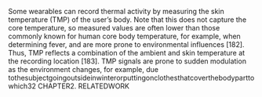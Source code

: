 Some wearables can record thermal activity by measuring the skin temperature (TMP) of the
user’s body. Note that this does not capture the core temperature, so measured values are
often lower than those commonly known for human core body temperature, for example,
when determining fever, and are more prone to environmental influences [182]. Thus, TMP
reflects a combination of the ambient and skin temperature at the recording location [183].
TMP signals are prone to sudden modulation as the environment changes, for example, due
tothesubjectgoingoutsideinwinterorputtingonclothesthatcoverthebodyparttowhich32 CHAPTER2. RELATEDWORK